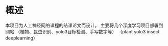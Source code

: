 # 概述
本项目为人工神经网络课程的结课论文而设计。
主要将几个深度学习项目部署到网站 （植物、昆虫识别、yolo3目标检测、手写数字等） （plant  yolo3 insect deeplearning）
